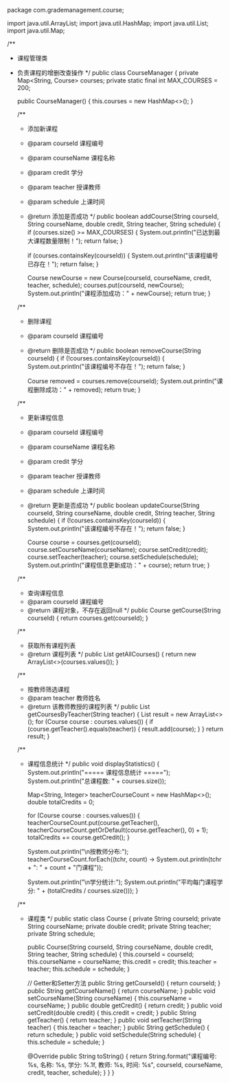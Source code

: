 package com.grademanagement.course;

import java.util.ArrayList;
import java.util.HashMap;
import java.util.List;
import java.util.Map;

/**
 * 课程管理类
 * 负责课程的增删改查操作
 */
public class CourseManager {
    private Map<String, Course> courses;
    private static final int MAX_COURSES = 200;

    public CourseManager() {
        this.courses = new HashMap<>();
    }

    /**
     * 添加新课程
     * @param courseId 课程编号
     * @param courseName 课程名称
     * @param credit 学分
     * @param teacher 授课教师
     * @param schedule 上课时间
     * @return 添加是否成功
     */
    public boolean addCourse(String courseId, String courseName,
                             double credit, String teacher, String schedule) {
        if (courses.size() >= MAX_COURSES) {
            System.out.println("已达到最大课程数量限制！");
            return false;
        }

        if (courses.containsKey(courseId)) {
            System.out.println("该课程编号已存在！");
            return false;
        }

        Course newCourse = new Course(courseId, courseName, credit, teacher, schedule);
        courses.put(courseId, newCourse);
        System.out.println("课程添加成功：" + newCourse);
        return true;
    }

    /**
     * 删除课程
     * @param courseId 课程编号
     * @return 删除是否成功
     */
    public boolean removeCourse(String courseId) {
        if (!courses.containsKey(courseId)) {
            System.out.println("该课程编号不存在！");
            return false;
        }

        Course removed = courses.remove(courseId);
        System.out.println("课程删除成功：" + removed);
        return true;
    }

    /**
     * 更新课程信息
     * @param courseId 课程编号
     * @param courseName 课程名称
     * @param credit 学分
     * @param teacher 授课教师
     * @param schedule 上课时间
     * @return 更新是否成功
     */
    public boolean updateCourse(String courseId, String courseName,
                                double credit, String teacher, String schedule) {
        if (!courses.containsKey(courseId)) {
            System.out.println("该课程编号不存在！");
            return false;
        }

        Course course = courses.get(courseId);
        course.setCourseName(courseName);
        course.setCredit(credit);
        course.setTeacher(teacher);
        course.setSchedule(schedule);
        System.out.println("课程信息更新成功：" + course);
        return true;
    }

    /**
     * 查询课程信息
     * @param courseId 课程编号
     * @return 课程对象，不存在返回null
     */
    public Course getCourse(String courseId) {
        return courses.get(courseId);
    }

    /**
     * 获取所有课程列表
     * @return 课程列表
     */
    public List<Course> getAllCourses() {
        return new ArrayList<>(courses.values());
    }

    /**
     * 按教师筛选课程
     * @param teacher 教师姓名
     * @return 该教师教授的课程列表
     */
    public List<Course> getCoursesByTeacher(String teacher) {
        List<Course> result = new ArrayList<>();
        for (Course course : courses.values()) {
            if (course.getTeacher().equals(teacher)) {
                result.add(course);
            }
        }
        return result;
    }

    /**
     * 课程信息统计
     */
    public void displayStatistics() {
        System.out.println("===== 课程信息统计 =====");
        System.out.println("总课程数: " + courses.size());

        Map<String, Integer> teacherCourseCount = new HashMap<>();
        double totalCredits = 0;

        for (Course course : courses.values()) {
            teacherCourseCount.put(course.getTeacher(),
                    teacherCourseCount.getOrDefault(course.getTeacher(), 0) + 1);
            totalCredits += course.getCredit();
        }

        System.out.println("\n按教师分布:");
        teacherCourseCount.forEach((tchr, count) ->
                System.out.println(tchr + ": " + count + "门课程"));

        System.out.println("\n学分统计:");
        System.out.println("平均每门课程学分: " + (totalCredits / courses.size()));
    }

    /**
     * 课程类
     */
    public static class Course {
        private String courseId;
        private String courseName;
        private double credit;
        private String teacher;
        private String schedule;

        public Course(String courseId, String courseName, double credit,
                      String teacher, String schedule) {
            this.courseId = courseId;
            this.courseName = courseName;
            this.credit = credit;
            this.teacher = teacher;
            this.schedule = schedule;
        }

        // Getter和Setter方法
        public String getCourseId() { return courseId; }
        public String getCourseName() { return courseName; }
        public void setCourseName(String courseName) { this.courseName = courseName; }
        public double getCredit() { return credit; }
        public void setCredit(double credit) { this.credit = credit; }
        public String getTeacher() { return teacher; }
        public void setTeacher(String teacher) { this.teacher = teacher; }
        public String getSchedule() { return schedule; }
        public void setSchedule(String schedule) { this.schedule = schedule; }

        @Override
        public String toString() {
            return String.format("课程编号: %s, 名称: %s, 学分: %.1f, 教师: %s, 时间: %s",
                    courseId, courseName, credit, teacher, schedule);
        }
    }
}
